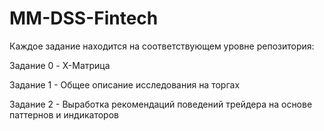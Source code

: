 # MM-DSS-Fintech

Каждое задание находится на соответствующем уровне репозитория:

Задание 0 - X-Матрица

Задание 1 - Общее описание исследования на торгах

Задание 2 - Выработка рекомендаций поведений трейдера на основе паттернов и индикаторов
